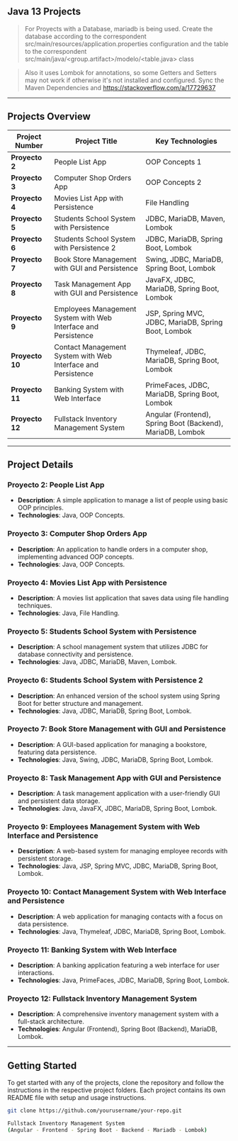 
## Java 13 Projects

> For Proyects with a Database, mariadb is being used. 
Create the database according to the correspondent 
src/main/resources/application.properties configuration 
and the table to the correspondent 
src/main/java/<group.artifact>/modelo/<table.java> class  

> Also it uses Lombok for annotations, so some Getters and Setters may not work 
if otherwise it's not installed and configured. Sync the Maven Dependencies and 
https://stackoverflow.com/a/17729637

---

## Projects Overview

| Project Number | Project Title | Key Technologies |
|----------------|---------------|------------------|
| **Proyecto 2** | People List App | OOP Concepts 1 |
| **Proyecto 3** | Computer Shop Orders App | OOP Concepts 2 |
| **Proyecto 4** | Movies List App with Persistence | File Handling |
| **Proyecto 5** | Students School System with Persistence | JDBC, MariaDB, Maven, Lombok |
| **Proyecto 6** | Students School System with Persistence 2 | JDBC, MariaDB, Spring Boot, Lombok |
| **Proyecto 7** | Book Store Management with GUI and Persistence | Swing, JDBC, MariaDB, Spring Boot, Lombok |
| **Proyecto 8** | Task Management App with GUI and Persistence | JavaFX, JDBC, MariaDB, Spring Boot, Lombok |
| **Proyecto 9** | Employees Management System with Web Interface and Persistence | JSP, Spring MVC, JDBC, MariaDB, Spring Boot, Lombok |
| **Proyecto 10** | Contact Management System with Web Interface and Persistence | Thymeleaf, JDBC, MariaDB, Spring Boot, Lombok |
| **Proyecto 11** | Banking System with Web Interface | PrimeFaces, JDBC, MariaDB, Spring Boot, Lombok |
| **Proyecto 12** | Fullstack Inventory Management System | Angular (Frontend), Spring Boot (Backend), MariaDB, Lombok |

---

## Project Details

### Proyecto 2: People List App
- **Description**: A simple application to manage a list of people using basic OOP principles.
- **Technologies**: Java, OOP Concepts.

### Proyecto 3: Computer Shop Orders App
- **Description**: An application to handle orders in a computer shop, implementing advanced OOP concepts.
- **Technologies**: Java, OOP Concepts.

### Proyecto 4: Movies List App with Persistence
- **Description**: A movies list application that saves data using file handling techniques.
- **Technologies**: Java, File Handling.

### Proyecto 5: Students School System with Persistence
- **Description**: A school management system that utilizes JDBC for database connectivity and persistence.
- **Technologies**: Java, JDBC, MariaDB, Maven, Lombok.

### Proyecto 6: Students School System with Persistence 2
- **Description**: An enhanced version of the school system using Spring Boot for better structure and management.
- **Technologies**: Java, JDBC, MariaDB, Spring Boot, Lombok.

### Proyecto 7: Book Store Management with GUI and Persistence
- **Description**: A GUI-based application for managing a bookstore, featuring data persistence.
- **Technologies**: Java, Swing, JDBC, MariaDB, Spring Boot, Lombok.

### Proyecto 8: Task Management App with GUI and Persistence
- **Description**: A task management application with a user-friendly GUI and persistent data storage.
- **Technologies**: Java, JavaFX, JDBC, MariaDB, Spring Boot, Lombok.

### Proyecto 9: Employees Management System with Web Interface and Persistence
- **Description**: A web-based system for managing employee records with persistent storage.
- **Technologies**: Java, JSP, Spring MVC, JDBC, MariaDB, Spring Boot, Lombok.

### Proyecto 10: Contact Management System with Web Interface and Persistence
- **Description**: A web application for managing contacts with a focus on data persistence.
- **Technologies**: Java, Thymeleaf, JDBC, MariaDB, Spring Boot, Lombok.

### Proyecto 11: Banking System with Web Interface
- **Description**: A banking application featuring a web interface for user interactions.
- **Technologies**: Java, PrimeFaces, JDBC, MariaDB, Spring Boot, Lombok.

### Proyecto 12: Fullstack Inventory Management System
- **Description**: A comprehensive inventory management system with a full-stack architecture.
- **Technologies**: Angular (Frontend), Spring Boot (Backend), MariaDB, Lombok.

---

## Getting Started

To get started with any of the projects, clone the repository and follow the instructions in the respective project folders. Each project contains its own README file with setup and usage instructions.

```bash
git clone https://github.com/yourusername/your-repo.git

Fullstack Inventory Management System
(Angular - Frontend - Spring Boot - Backend - Mariadb - Lombok)
